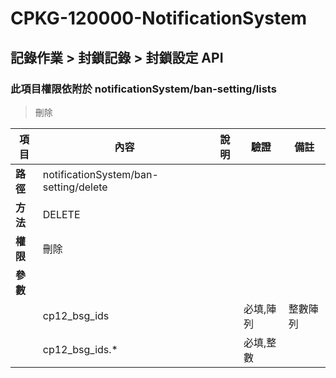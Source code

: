 # CPKG-120000-NotificationSystem

## 記錄作業 > 封鎖記錄 > 封鎖設定 API

### 此項目權限依附於 notificationSystem/ban-setting/lists

> 刪除

| 項目                      | 內容                       | 說明                |驗證                      |   備註         |
|---------------------------|----------------------------|----------------------|-----------------|----------------|
| <b>路徑</b>               | notificationSystem/ban-setting/delete    |                        |                |                  |
| <b>方法</b>               | DELETE                        |                    |                    |                 |
| <b>權限</b>               | 刪除                       |                     |                   |                 |
| <b>參數</b>               |                            |                       |                 |                 |
|                          | cp12_bsg_ids             |             | 必填,陣列                 | 整數陣列               |
|                          | cp12_bsg_ids.*             |             | 必填,整數                  |                |

